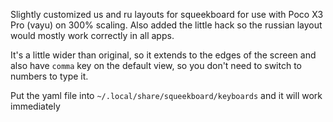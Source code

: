 Slightly customized us and ru layouts for squeekboard for use with Poco X3 Pro (vayu) on 300% scaling.
Also added the little hack so the russian layout would mostly work correctly in all apps.

It's a little wider than original, so it extends to the edges of the screen and also have `comma` key on the default view, so you don't need to switch to numbers to type it.

Put the yaml file into `~/.local/share/squeekboard/keyboards` and it will work immediately
